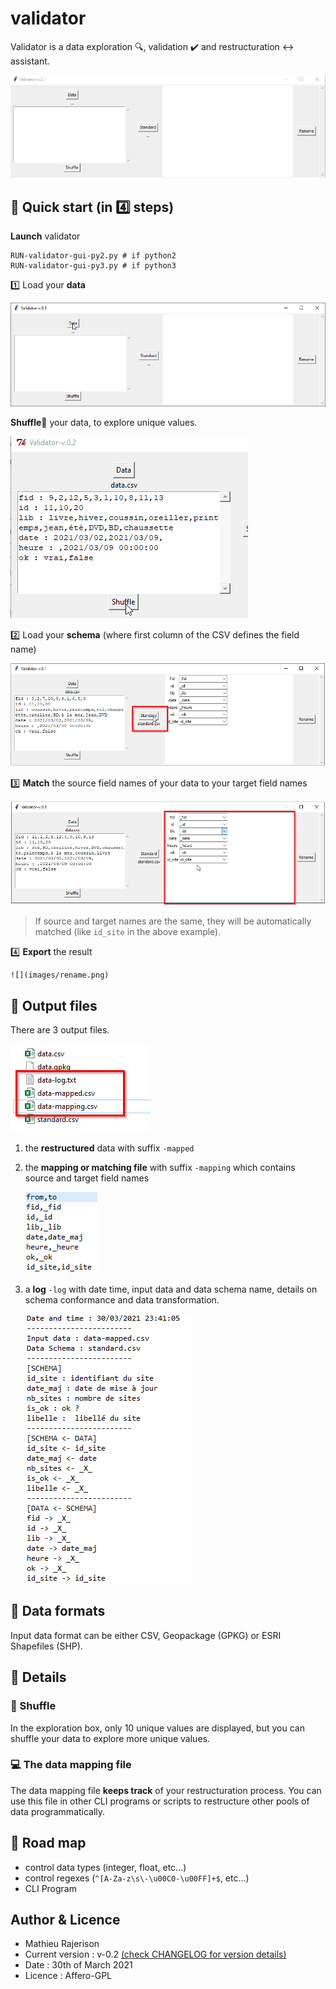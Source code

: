 # validator

Validator is a data exploration 🔍, validation ✔️ and restructuration ↔️ assistant.

![](images/demo.gif)

## 📘 Quick start (in 4️⃣ steps)
**Launch** validator

	RUN-validator-gui-py2.py # if python2
	RUN-validator-gui-py3.py # if python3

1️⃣ Load your **data**

![](images/load-data.png)

 **Shuffle**🔄 your data, to explore unique values.

![](images/demo-shuffle.gif)

2️⃣ Load your **schema** (where first column of the CSV defines the field name)

![](images/standard.png)

3️⃣ **Match** the source field names of your data to your target field names

![](images/match.png)

> If source and target names are the same, they will be automatically matched (like `id_site` in the above example).

4️⃣ **Export** the result

	![](images/rename.png)

## 📄 Output files

There are 3 output files.

![](images/exports.png)

1. the **restructured** data with suffix `-mapped`
2. the **mapping or matching file** with suffix `-mapping` which contains source and target field names

	![](images/mapping.png)

3. a **log** `-log` with date time, input data and data schema name, details on schema conformance and data transformation.

	![](images/log.png)

## 📄 Data formats
Input data format can be either CSV, Geopackage (GPKG) or ESRI Shapefiles (SHP).

## 🔎 Details
### 🔄 Shuffle
In the exploration box, only 10 unique values are displayed, but you can shuffle your data to explore more unique values.

### 💻 The data mapping file
The data mapping file **keeps track** of your restructuration process. You can use this file in other CLI programs or scripts to restructure other pools of data programmatically.

## 🚗 Road map
- control data types (integer, float, etc...)
- control regexes (`^[A-Za-z\s\-\u00C0-\u00FF]+$`, etc...)
- CLI Program

## Author & Licence
- Mathieu Rajerison
- Current version : v-0.2 [(check CHANGELOG for version details)](CHANGELOG.md)
- Date : 30th of March 2021
- Licence : Affero-GPL


